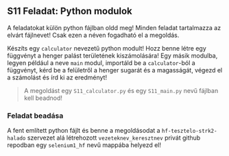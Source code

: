 ## S11 Feladat: Python modulok

A feladatokat külön python fájlban oldd meg! Minden feladat tartalmazza az elvárt fájlnevet! Csak ezen a néven fogadható el a megoldás.

Készíts egy `calculator` nevezetű python modult! Hozz benne létre egy függvényt a henger palást területének kiszámolására! Egy másik modulba, legyen például a neve `main` modul, importáld be a `calculator`-ból a függvényt, kérd be a felületről a henger sugarát és a magasságát, végezd el a számolást és írd ki az eredményt!
> A megoldást egy `S11_calculator.py` és egy `S11_main.py` nevű fájlban kell beadnod!

### Feladat beadása
A fent említett python fájlt és benne a megoldásodat a `hf-tesztelo-strk2-halado` szervezet alá létrehozott `vezeteknev_keresztnev` privát github repodban egy `selenium1_hf` nevű mappába helyezd el!